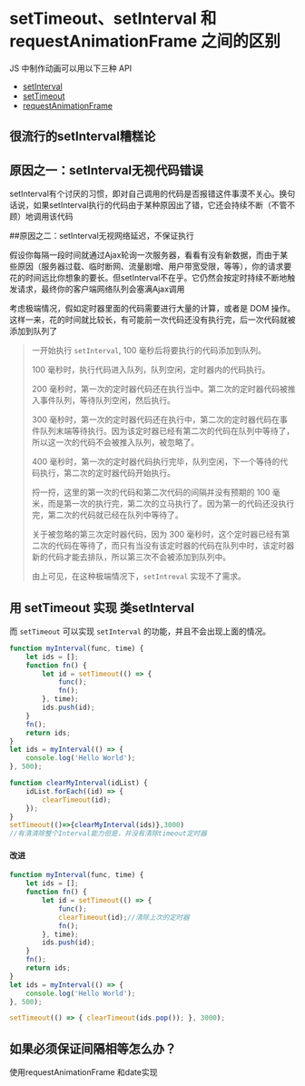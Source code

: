 # setTimeout、setInterval 和requestAnimationFrame 之间的区别

JS 中制作动画可以用以下三种 API

- [setInterval](https://link.juejin.cn/?target=https%3A%2F%2Fdeveloper.mozilla.org%2Fzh-CN%2Fdocs%2FWeb%2FAPI%2FWindow%2FsetInterval)
- [setTimeout](https://link.juejin.cn/?target=https%3A%2F%2Fdeveloper.mozilla.org%2Fzh-CN%2Fdocs%2FWeb%2FAPI%2FWindow%2FsetTimeout)
- [requestAnimationFrame](https://link.juejin.cn/?target=https%3A%2F%2Fdeveloper.mozilla.org%2Fzh-CN%2Fdocs%2FWeb%2FAPI%2Fwindow%2FrequestAnimationFrame)

## 很流行的setInterval糟糕论

## 原因之一：setInterval无视代码错误

setInterval有个讨厌的习惯，即对自己调用的代码是否报错这件事漠不关心。换句话说，如果setInterval执行的代码由于某种原因出了错，它还会持续不断（不管不顾）地调用该代码

##原因之二：setInterval无视网络延迟，不保证执行

假设你每隔一段时间就通过Ajax轮询一次服务器，看看有没有新数据，而由于某些原因（服务器过载、临时断网、流量剧增、用户带宽受限，等等），你的请求要花的时间远比你想象的要长。但setInterval不在乎。它仍然会按定时持续不断地触发请求，最终你的客户端网络队列会塞满Ajax调用

考虑极端情况，假如定时器里面的代码需要进行大量的计算，或者是 DOM 操作。这样一来，花的时间就比较长，有可能前一次代码还没有执行完，后一次代码就被添加到队列了

> 一开始执行 `setInterval`, 100 毫秒后将要执行的代码添加到队列。
>
> 100 毫秒时，执行代码进入队列，队列空闲，定时器内的代码执行。
>
> 200 毫秒时，第一次的定时器代码还在执行当中。第二次的定时器代码被推入事件队列，等待队列空闲，然后执行。
>
> 300 毫秒时，第一次的定时器代码还在执行中，第二次的定时器代码在事件队列末端等待执行。因为该定时器已经有第二次的代码在队列中等待了，所以这一次的代码不会被推入队列，被忽略了。
>
> 400 毫秒时，第一次的定时器代码执行完毕，队列空闲，下一个等待的代码执行，第二次的定时器代码开始执行。
>
> 捋一捋，这里的第一次的代码和第二次代码的间隔并没有预期的 100 毫米，而是第一次的执行完，第二次的立马执行了。因为第一的代码还没执行完，第二次的代码就已经在队列中等待了。
>
> 关于被忽略的第三次定时器代码，因为 300 毫秒时，这个定时器已经有第二次的代码在等待了，而只有当没有该定时器的代码在队列中时，该定时器新的代码才能去排队，所以第三次不会被添加到队列中。
>
> 由上可见，在这种极端情况下，`setIntreval` 实现不了需求。

## 用 setTimeout 实现 类setInterval

而 `setTimeout` 可以实现 `setInterval` 的功能，并且不会出现上面的情况。

```js
function myInterval(func, time) {
    let ids = [];
    function fn() {
        let id = setTimeout(() => {
            func();
            fn();
        }, time);
        ids.push(id);
    }
    fn();
    return ids;
}
let ids = myInterval(() => {
    console.log('Hello World');
}, 500);

function clearMyInterval(idList) {
    idList.forEach((id) => {
        clearTimeout(id);
    });
}
setTimeout(()=>{clearMyInterval(ids)},3000)
//有清清除整个Interval能力但是，并没有清除timeout定时器
```

#### 改进

```js
function myInterval(func, time) {
    let ids = [];
    function fn() {
        let id = setTimeout(() => {
            func();
            clearTimeout(id);//清除上次的定时器
            fn();
        }, time);
        ids.push(id);
    }
    fn();
    return ids;
}
let ids = myInterval(() => {
    console.log('Hello World');
}, 500);

setTimeout(() => { clearTimeout(ids.pop()); }, 3000);
```



## 如果必须保证间隔相等怎么办？

使用requestAnimationFrame 和date实现